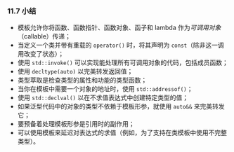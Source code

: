 ### 11.7    小结

+ 模板允许你将函数、函数指针、函数对象、函子和 lambda 作为*可调用对象*（callable）传递；
+ 当定义一个类并带有重载的 `operator()` 时，将其声明为 `const`（除非这一调用改变了状态）；
+ 使用 `std::invoke()` 可以实现能处理所有可调用对象的代码，包括成员函数；
+ 使用 `decltype(auto)` 以完美转发返回值；
+ 类型萃取是检查类型的属性和功能的类型函数；
+ 当你在模板中需要一个对象的地址时，使用 `std::addressof()`；
+ 使用 `std::declval()` 以在不求值表达式中创建特定类型的值；
+ 如果泛型代码中的对象的类型不依赖于模板形参，就使用 `auto&&` 来完美转发它；
+ 要预备着处理模板形参是引用时的副作用；
+ 可以使用模板来延迟对表达式的求值（例如，为了支持在类模板中使用不完整类型）。